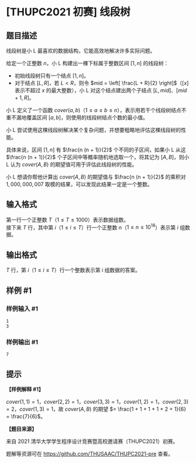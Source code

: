 # [THUPC2021 初赛] 线段树

## 题目描述

线段树是小 L 最喜欢的数据结构，它能高效地解决许多实际问题。

给定一个正整数 $n$，小 L 构建出一棵下标属于整数区间 $[1, n]$ 的线段树：

- 初始线段树只有一个结点 $[1, n]$。
- 对于结点 $[L, R]$，若 $L < R$，则令 $mid = \left[ \frac{L + R}{2} \right]$（$[x]$ 表示不超过 $x$ 的最大整数），小 L 对这个结点建出两个子结点 $[L, mid]$、$[mid + 1, R]$。

小 L 定义了一个函数 $cover(a, b)$（$1 \le a \le b \le n$），表示用若干个线段树结点不重不漏地覆盖区间 $[a, b]$，则使用的线段树结点个数的最小值。

小 L 尝试使用这棵线段树解决某个复杂问题，并想要粗略地评估这棵线段树的性能。

具体来说，区间 $[1, n]$ 有 $\frac{n (n + 1)}{2}$ 个不同的子区间，如果小 L 从这 $\frac{n (n + 1)}{2}$ 个子区间中等概率随机地选取一个，将其记为 $[A, B]$，则小 L 认为 $cover(A, B)$ 的期望值可用于评估此线段树的性能。

小 L 想请你帮他计算出 $cover(A, B)$ 的期望值与 $\frac{n (n + 1)}{2}$ 的乘积对 $1, 000, 000, 007$ 取模的结果，可以发现此结果一定是一个整数。

## 输入格式

第一行一个正整数 $T$（$1 \le T \le 1000$）表示数据组数。  
接下来 $T$ 行，其中第 $i$（$1 \le i \le T$）行一个正整数 $n$（$1 \le n \le {10}^{18}$）表示第 $i$ 组数据。

## 输出格式

$T$ 行，第 $i$（$1 \le i \le T$）行一个整数表示第 i 组数据的答案。

## 样例 #1

### 样例输入 #1
```
1
3
```

### 样例输出 #1

```
7
```

## 提示

**【样例解释 #1】**

$cover(1, 1) = 1$，$cover(2, 2) = 1$，$cover(3, 3) = 1$，$cover(1, 2) = 1$，$cover(2, 3) = 2$，$cover(1, 3) = 1$，故 $cover(A, B)$ 的期望 $= \frac{1 + 1 + 1 + 1 + 2 + 1}{6} = \frac{7}{6}$。

**【题目来源】**

来自 2021 清华大学学生程序设计竞赛暨高校邀请赛（THUPC2021）初赛。

题解等资源可在 <https://github.com/THUSAAC/THUPC2021-pre> 查看。
